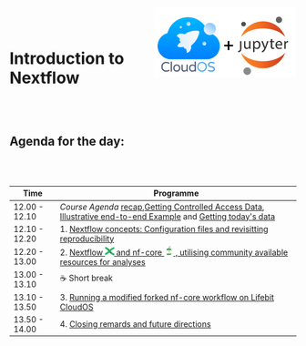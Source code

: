 
<p align="center">
  <img src="https://github.com/lifebit-ai/jax-jupyter/raw/master/img/cloudos_x_jupy.png"  width="250" align="right" >
</p>
<br/><br/>


# Introduction to Nextflow

<br/><br/>


## Agenda for the day:

<br/><br/>

| Time        | Programme       |
| ----------- | --------------------------------------------------------------------------- |
| 12.00 - 12.10 | _Course Agenda_ [recap](https://github.com/lifebit-ai/dry-bench-skills-for-researchers/blob/main/classes/class_5/Dry-Bench-Skills-Recap.md),[Getting Controlled Access Data](https://github.com/lifebit-ai/dry-bench-skills-for-researchers/blob/main/classes/class_5/Cloud-Data-Access.md), [Illustrative end-to-end Example](https://github.com/lifebit-ai/dry-bench-skills-for-researchers/blob/main/classes/class_5/Illustrative-Example.md) and [Getting today's data](https://github.com/lifebit-ai/dry-bench-skills-for-researchers/blob/main/classes/class_5/Getting-todays-data.md)|
| 12.10 - 12.20 | 1. [Nextflow concepts: Configuration files and revisitting reproducibility]() |
| 12.20 - 13.00 | 2. [Nextflow <img src="https://github.com/cgpu/staries/raw/master/assets/logos/nextflow.png"  width="16">  and nf-core <img src="https://github.com/cgpu/staries/raw/master/assets/logos/nf-core.png"  width="16"> , utilising community available resources for analyses]() |
| 13.00 - 13.10 |:coffee: Short break |
| 13.10 - 13.50 | 3. [Running a modified forked nf-core workflow on Lifebit CloudOS]()
| 13.50 - 14.00 | 4. [Closing remards and future directions]()

<br/><br/>
